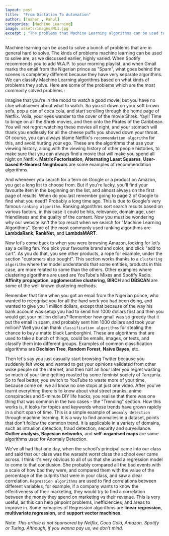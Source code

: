 ```yaml
---
layout: post
title:  "From Dictation To Automation"
author: [Tushar , Pahul]
categories: [Machine Learning]
image: assets/images/ML1.jpg
excerpt : "The problems that Machine Learning algorithms can be used to solve"
---
```

 

Machine learning can be used to solve a bunch of problems that are in general hard to solve. The kinds of problems machine learning can be used to solve are, as we discussed earlier, highly varied. When Spotify recommends you to add W.A.P. to your morning playlist, and when Gmail marks the email from the Nigerian prince as "Spam", what goes behind the scenes is completely different because they have very separate algorithms. We can classify Machine Learning algorithms based on what kinds of problems they solve. Here are some of the problems which are the most commonly solved problems : 

 

Imagine that you're in the mood to watch a good movie, but you have no clue whatsoever about what to watch. So you sit down on your soft brown sofa, pop a can of coca cola, and start scrolling through the home page of Netflix. Voila, your eyes wander to the cover of the movie Shrek. Yay!! Time to binge on all the Shrek movies, and then onto the Pirates of the Caribbean. You will not regret watching these movies all night, and your stomach will thank you endlessly for all the cheese puffs you shoved down your throat. Of course, you can always blame Netflix's `recommendation algorithm` for this, and avoid hurting your ego. These are the algorithms that use your viewing history, along with the viewing history of other people histories, to make sure that you can always find a movie that will make you spend all night on Netflix. **Matrix Factorisation**, **Alternating Least Squares**, **User-based K-Nearest Neighbours** are some examples of recommendation algorithms. 

 

And whenever you search for  a term on Google or a product on Amazon, you get a long list to choose from. But if you're lucky, you'll find your favourite item in the beginning on the list, and almost always on the first page of results. When do you last remember going to page 2 of Google to find what you need? Probably a long time ago. This is due to Google's very famous `ranking algorithm`. Ranking algorithms sort search results based on various factors, in this case it could be hits, relevance, domain age, user friendliness and the quality of the content. Now you must be wondering why our website isn't the top result when we search for "Machine Learning Algorithms". Some of the most commonly used ranking algorithms are **LambdaRank**, **RankNet**, and **LambdaMART**. 

 

Now let's come back to when you were browsing Amazon, looking for let’s say a ceiling fan. You pick your favourite brand and color, and click "add to cart".  As you do that, you see other products, a rope for example, under the section "customers also bought". This section works thanks to a `clustering algorithm` where the model understands that some entities, products in this case, are more related to some than the others. Other examples where clustering algorithms are used are YouTube's Mixes and Spotify Radio. **Affinity propagation**, **agglomerative clustering**, **BIRCH** and **DBSCAN** are some of the well known clustering methods. 

 

Remember that time when you got an email from the Nigerian prince, who wanted to recognise you for all the hard work you had been doing, and wanted to give you 1 million dollars, except that because of the way his bank account was setup you had to send him 1000 dollars first and then you would get your million dollars? Remember how gmail was so greedy that it put the email in spam, and probably sent him 1000 dollars and took your million? Well you can thank `classification algorithms` for stealing the chance to buy a matte black Lamborghini. These are algorithms that are used to take a bunch of things, could be emails, images, or texts, and classify them into different groups. Examples of common classification algorithms are **Decision Tree**, **Random Forest**, **Naïve Bayes**, etc. 

 

Then let's say you just casually start browsing Twitter because you suddenly felt woke and wanted to get your opinions validated from other woke people on the internet, and then half an hour later you regret wasting so much of your time getting roasted by some feminist society of Tanzania. So to feel better, you switch to YouTube to waste more of your time, because come on, we all know no one stops at just one video. After you've learnt everything there is to know about viral street pranks, anime conspiracies and 5-minute DIY life hacks, you realise that there was one thing that was common in the two cases - the "Trending" section. How this works is, it looks for topics and keywords whose trends have grown rapidly in a short span of time. This is a simple example of `anomaly detection` through machine learning. It is a way to find anomalies in a dataset, points that don't follow the common trend.  It is applicable in a variety of domains, such as intrusion detection, fraud detection, security and surveillance. **Outlier analysis**, **Bayesian networks**, and **self-organised maps** are some algorithms used for Anomaly Detection. 

 

We've all had that one day, when the school's principal came into our class and said that our class was the warasht worst class the school ever came across. I think it's very obvious to all of us that she used a regression model to come to that conclusion. She probably compared all the bad events with a scale of how bad they were, and compared them with the value of the percentage of the culprits that were in your class, and saw a clear correlation. `Regression algorithms` are used to find correlations between different variables, for example, if a company wants to know the effectiveness of their marketing, they would try to find a correlation between the money they spend on marketing vs their revenue. This is very useful, as this can help pinpoint problems, inefficiencies, and areas to improve in. Some exmaples of Regression algorithms are **linear regression**, **multivariate regression**, and **support vector machines**.

 

Note: *This article is not sponsored by Netflix, Coca Cola, Amazon, Spotify or Turing. Although, if you wanna pay us, we don’t mind.* 